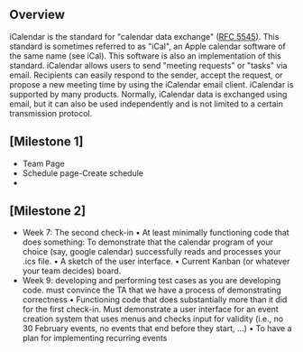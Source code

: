 ## Overview 

iCalendar is the standard for "calendar data exchange" ([RFC 5545](https://tools.ietf.org/html/rfc5545)).
This standard is sometimes referred to as "iCal", an Apple calendar software of the same name (see iCal). 
This software is also an implementation of this standard.
iCalendar allows users to send "meeting requests" or "tasks" via email. 
Recipients can easily respond to the sender, accept the request, or propose a new meeting time by using the iCalendar email client.
iCalendar is supported by many products. 
Normally, iCalendar data is exchanged using email, but it can also be used independently and is not limited to a certain transmission protocol.

## [Milestone 1]
* Team Page
* Schedule page-Create schedule
* 

## [Milestone 2]
* Week 7: The second check-in
• At least minimally functioning code that does something: To demonstrate that the
calendar program of your choice (say, google calendar) successfully reads and processes your .ics file.
• A sketch of the user interface.
• Current Kanban (or whatever your team decides) board.
* Week 9: developing and performing test cases as you are developing code. must convince the TA that we have a process of demonstrating correctness
• Functioning code that does substantially more than it did for the
first check-in. Must demonstrate a user interface for an event creation system that uses menus and checks input for validity (i.e., no
30 February events, no events that end before they start, …)
• To have a plan for implementing recurring events

